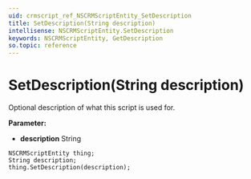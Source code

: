 ```yaml
---
uid: crmscript_ref_NSCRMScriptEntity_SetDescription
title: SetDescription(String description)
intellisense: NSCRMScriptEntity.SetDescription
keywords: NSCRMScriptEntity, GetDescription
so.topic: reference
---
```


# SetDescription(String description)

Optional description of what this script is used for.

**Parameter:** 
 - **description** String

```crmscript
NSCRMScriptEntity thing;
String description;
thing.SetDescription(description);
```

